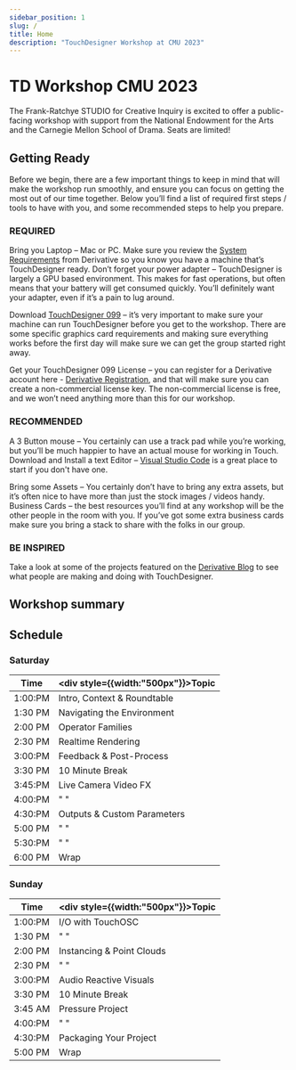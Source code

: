 ```yaml
---
sidebar_position: 1
slug: /
title: Home
description: "TouchDesigner Workshop at CMU 2023"
---
```


# TD Workshop CMU 2023

The Frank-Ratchye STUDIO for Creative Inquiry is excited to offer a public-facing workshop with support from the National Endowment for the Arts and the Carnegie Mellon School of Drama. Seats are limited! 

## Getting Ready
Before we begin, there are a few important things to keep in mind that will make the workshop run smoothly, and ensure you can focus on getting the most out of our time together. Below you’ll find a list of required first steps / tools to have with you, and some recommended steps to help you prepare.

### REQUIRED
Bring you Laptop – Mac or PC. Make sure you review the [System Requirements] from Derivative so you know you have a machine that’s TouchDesigner ready.
Don’t forget your power adapter – TouchDesigner is largely a GPU based environment. This makes for fast operations, but often means that your battery will get consumed quickly. You’ll definitely want your adapter, even if it’s a pain to lug around.

Download [TouchDesigner 099] – it’s very important to make sure your machine can run TouchDesigner before you get to the workshop. There are some specific graphics card requirements and making sure everything works before the first day will make sure we can get the group started right away.

Get your TouchDesigner 099 License – you can register for a Derivative account here - [Derivative Registration], and that will make sure you can create a non-commercial license key. The non-commercial license is free, and we won’t need anything more than this for our workshop.

### RECOMMENDED
A 3 Button mouse – You certainly can use a track pad while you’re working, but you’ll be much happier to have an actual mouse for working in Touch.
Download and Install a text Editor – [Visual Studio Code] is a great place to start if you don't have one.

Bring some Assets – You certainly don’t have to bring any extra assets, but it’s often nice to have more than just the stock images / videos handy.
Business Cards – the best resources you’ll find at any workshop will be the other people in the room with you. If you’ve got some extra business cards make sure you bring a stack to share with the folks in our group.

### BE INSPIRED
Take a look at some of the projects featured on the [Derivative Blog] to see what people are making and doing with TouchDesigner.

## Workshop summary 

## Schedule

### Saturday 
| Time    | <div style={{width:"500px"}}>Topic</div> |
| ---     | :--- | 
| 1:00:PM | Intro, Context & Roundtable 
| 1:30 PM | Navigating the Environment
| 2:00 PM | Operator Families
| 2:30 PM | Realtime Rendering
| 3:00:PM | Feedback & Post-Process
| 3:30 PM | 10 Minute Break
| 3:45:PM | Live Camera Video FX
| 4:00:PM | "                        "
| 4:30:PM | Outputs & Custom Parameters
| 5:00 PM | "                        "
| 5:30:PM | "                        "
| 6:00 PM | Wrap

### Sunday
| Time    | <div style={{width:"500px"}}>Topic</div> |
| ---     | :--- | 
| 1:00:PM | I/O with TouchOSC
| 1:30 PM | "                        "
| 2:00 PM | Instancing & Point Clouds
| 2:30 PM | "                        "
| 3:00:PM | Audio Reactive Visuals
| 3:30 PM | 10 Minute Break
| 3:45 AM | Pressure Project
| 4:00:PM | "                        "
| 4:30:PM | Packaging Your Project
| 5:00 PM | Wrap


<!-- links -->

[System Requirements]: https://docs.derivative.ca/index.php?title=System_Requirements
[TouchDesigner 099]: https://derivative.ca/download
[Derivative Registration]: https://derivative.ca/user/register
[Visual Studio Code]: https://code.visualstudio.com/
[Derivative Blog]: https://derivative.ca/showcase
